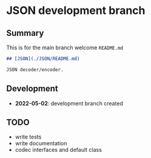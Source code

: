 # JSON development branch

## Summary

This is for the main branch welcome `README.md`

```md
## [JSON](./JSON/README.md)

JSON decoder/encoder.
```

## Development

- **2022-05-02**: development branch created

## TODO

- write tests
- write documentation
- codec interfaces and default class
